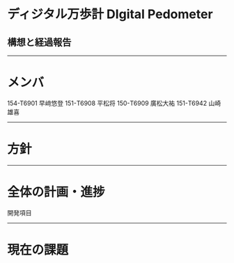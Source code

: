# ディジタル万歩計 DIgital Pedometer
## 構想と経過報告

---

# メンバ
154-T6901 早﨑悠登
151-T6908 平松将
150-T6909 廣松大祐
151-T6942 山崎雄喜

---
# 方針

---
# 全体の計画・進捗
開発項目

---

# 現在の課題


